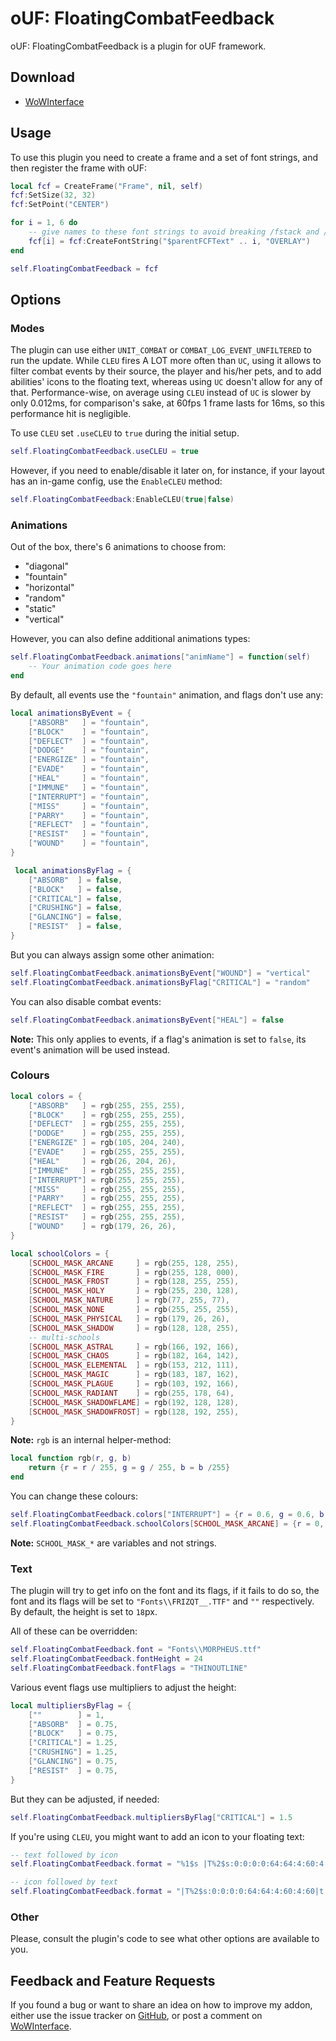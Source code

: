 # oUF: FloatingCombatFeedback

oUF: FloatingCombatFeedback is a plugin for oUF framework.

## Download

- [WoWInterface](http://www.wowinterface.com/downloads/info22674.html)

## Usage

To use this plugin you need to create a frame and a set of font strings, and then register the frame with oUF:

```Lua
local fcf = CreateFrame("Frame", nil, self)
fcf:SetSize(32, 32)
fcf:SetPoint("CENTER")

for i = 1, 6 do
    -- give names to these font strings to avoid breaking /fstack and /tinspect
    fcf[i] = fcf:CreateFontString("$parentFCFText" .. i, "OVERLAY")
end

self.FloatingCombatFeedback = fcf
```

## Options

### Modes

The plugin can use either `UNIT_COMBAT` or `COMBAT_LOG_EVENT_UNFILTERED` to run the update. While `CLEU` fires A LOT more often than `UC`, using it allows to filter combat events by their source, the player and his/her pets, and to add abilities' icons to the floating text, whereas using `UC` doesn't allow for any of that. Performance-wise, on average using `CLEU` instead of `UC` is slower by only 0.012ms, for comparison's sake, at 60fps 1 frame lasts for 16ms, so this performance hit is negligible.

To use `CLEU` set `.useCLEU` to `true` during the initial setup.

```Lua
self.FloatingCombatFeedback.useCLEU = true
```

However, if you need to enable/disable it later on, for instance, if your layout has an in-game config, use the `EnableCLEU` method:

```Lua
self.FloatingCombatFeedback:EnableCLEU(true|false)
```

### Animations

Out of the box, there's 6 animations to choose from:

- "diagonal"
- "fountain"
- "horizontal"
- "random"
- "static"
- "vertical"

However, you can also define additional animations types:

```Lua
self.FloatingCombatFeedback.animations["animName"] = function(self)
    -- Your animation code goes here
end
```

By default, all events use the `"fountain"` animation, and flags don't use any:

```Lua
local animationsByEvent = {
    ["ABSORB"   ] = "fountain",
    ["BLOCK"    ] = "fountain",
    ["DEFLECT"  ] = "fountain",
    ["DODGE"    ] = "fountain",
    ["ENERGIZE" ] = "fountain",
    ["EVADE"    ] = "fountain",
    ["HEAL"     ] = "fountain",
    ["IMMUNE"   ] = "fountain",
    ["INTERRUPT"] = "fountain",
    ["MISS"     ] = "fountain",
    ["PARRY"    ] = "fountain",
    ["REFLECT"  ] = "fountain",
    ["RESIST"   ] = "fountain",
    ["WOUND"    ] = "fountain",
}

 local animationsByFlag = {
    ["ABSORB"  ] = false,
    ["BLOCK"   ] = false,
    ["CRITICAL"] = false,
    ["CRUSHING"] = false,
    ["GLANCING"] = false,
    ["RESIST"  ] = false,
}
```

But you can always assign some other animation:

```Lua
self.FloatingCombatFeedback.animationsByEvent["WOUND"] = "vertical"
self.FloatingCombatFeedback.animationsByFlag["CRITICAL"] = "random"
```

You can also disable combat events:

```Lua
self.FloatingCombatFeedback.animationsByEvent["HEAL"] = false
```

**Note:** This only applies to events, if a flag's animation is set to `false`, its event's animation will be used instead.

### Colours

```Lua
local colors = {
    ["ABSORB"   ] = rgb(255, 255, 255),
    ["BLOCK"    ] = rgb(255, 255, 255),
    ["DEFLECT"  ] = rgb(255, 255, 255),
    ["DODGE"    ] = rgb(255, 255, 255),
    ["ENERGIZE" ] = rgb(105, 204, 240),
    ["EVADE"    ] = rgb(255, 255, 255),
    ["HEAL"     ] = rgb(26, 204, 26),
    ["IMMUNE"   ] = rgb(255, 255, 255),
    ["INTERRUPT"] = rgb(255, 255, 255),
    ["MISS"     ] = rgb(255, 255, 255),
    ["PARRY"    ] = rgb(255, 255, 255),
    ["REFLECT"  ] = rgb(255, 255, 255),
    ["RESIST"   ] = rgb(255, 255, 255),
    ["WOUND"    ] = rgb(179, 26, 26),
}

local schoolColors = {
    [SCHOOL_MASK_ARCANE     ] = rgb(255, 128, 255),
    [SCHOOL_MASK_FIRE       ] = rgb(255, 128, 000),
    [SCHOOL_MASK_FROST      ] = rgb(128, 255, 255),
    [SCHOOL_MASK_HOLY       ] = rgb(255, 230, 128),
    [SCHOOL_MASK_NATURE     ] = rgb(77, 255, 77),
    [SCHOOL_MASK_NONE       ] = rgb(255, 255, 255),
    [SCHOOL_MASK_PHYSICAL   ] = rgb(179, 26, 26),
    [SCHOOL_MASK_SHADOW     ] = rgb(128, 128, 255),
    -- multi-schools
    [SCHOOL_MASK_ASTRAL     ] = rgb(166, 192, 166),
    [SCHOOL_MASK_CHAOS      ] = rgb(182, 164, 142),
    [SCHOOL_MASK_ELEMENTAL  ] = rgb(153, 212, 111),
    [SCHOOL_MASK_MAGIC      ] = rgb(183, 187, 162),
    [SCHOOL_MASK_PLAGUE     ] = rgb(103, 192, 166),
    [SCHOOL_MASK_RADIANT    ] = rgb(255, 178, 64),
    [SCHOOL_MASK_SHADOWFLAME] = rgb(192, 128, 128),
    [SCHOOL_MASK_SHADOWFROST] = rgb(128, 192, 255),
}
```

**Note:** `rgb` is an internal helper-method:

```Lua
local function rgb(r, g, b)
    return {r = r / 255, g = g / 255, b = b /255}
end
```

You can change these colours:

```Lua
self.FloatingCombatFeedback.colors["INTERRUPT"] = {r = 0.6, g = 0.6, b = 0.6}
self.FloatingCombatFeedback.schoolColors[SCHOOL_MASK_ARCANE] = {r = 0, g = 1, b = 1}
```

**Note:** `SCHOOL_MASK_*` are variables and not strings.

### Text

The plugin will try to get info on the font and its flags, if it fails to do so, the font and its flags will be set to `"Fonts\\FRIZQT__.TTF"` and `""` respectively. By default, the height is set to `18`px.

All of these can be overridden:

```Lua
self.FloatingCombatFeedback.font = "Fonts\\MORPHEUS.ttf"
self.FloatingCombatFeedback.fontHeight = 24
self.FloatingCombatFeedback.fontFlags = "THINOUTLINE"
```

Various event flags use multipliers to adjust the height:

```Lua
local multipliersByFlag = {
    [""        ] = 1,
    ["ABSORB"  ] = 0.75,
    ["BLOCK"   ] = 0.75,
    ["CRITICAL"] = 1.25,
    ["CRUSHING"] = 1.25,
    ["GLANCING"] = 0.75,
    ["RESIST"  ] = 0.75,
}
```

But they can be adjusted, if needed:

```Lua
self.FloatingCombatFeedback.multipliersByFlag["CRITICAL"] = 1.5
```

If you're using `CLEU`, you might want to add an icon to your floating text:

```Lua
-- text followed by icon
self.FloatingCombatFeedback.format = "%1$s |T%2$s:0:0:0:0:64:64:4:60:4:60|t"

-- icon followed by text
self.FloatingCombatFeedback.format = "|T%2$s:0:0:0:0:64:64:4:60:4:60|t %1$s"
```

### Other

Please, consult the plugin's code to see what other options are available to you.

## Feedback and Feature Requests

If you found a bug or want to share an idea on how to improve my addon, either use the issue tracker on [GitHub](https://github.com/ls-/oUF_FloatingCombatFeedback/issues), or post a comment on [WoWInterface](https://www.wowinterface.com/downloads/info22674.html#comments).
